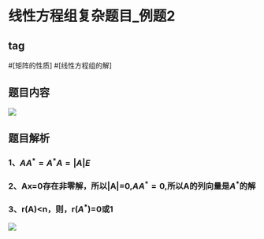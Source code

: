 # 线性方程组复杂题目_例题2
## tag
#[矩阵的性质] #[线性方程组的解]

## 题目内容
![](https://rgdz-img.oss-cn-hangzhou.aliyuncs.com/img/20211026101655.png)


## 题目解析
### 1、$AA^*=A^*A=|A|E$
### 2、Ax=0存在非零解，所以|A|=0,$AA^*=0$,所以A的列向量是$A^*$的解
### 3、r(A)<n，则，r($A^*$)=0或1
![](https://rgdz-img.oss-cn-hangzhou.aliyuncs.com/img/20211026102234.png)